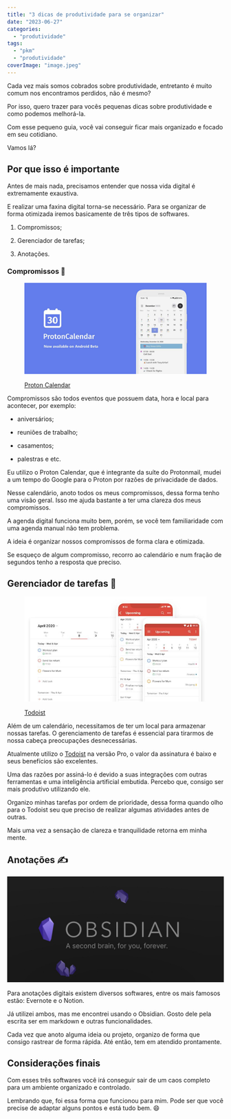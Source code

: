 ```yaml
---
title: "3 dicas de produtividade para se organizar"
date: "2023-06-27"
categories: 
  - "produtividade"
tags: 
  - "pkm"
  - "produtividade"
coverImage: "image.jpeg"
---
```


Cada vez mais somos cobrados sobre produtividade, entretanto é muito comum nos encontramos perdidos, não é mesmo?

Por isso, quero trazer para vocês pequenas dicas sobre produtividade e como podemos melhorá-la.

Com esse pequeno guia, você vai conseguir ficar mais organizado e focado em seu cotidiano.

Vamos lá?

## Por que isso é importante

Antes de mais nada, precisamos entender que nossa vida digital é extremamente exaustiva.

E realizar uma faxina digital torna-se necessário. Para se organizar de forma otimizada iremos basicamente de três tipos de softwares.

1. Compromissos;

3. Gerenciador de tarefas;

5. Anotações.

### Compromissos 📆

<figure>

[![Tela de um smartphone com o Proton Calendar instalado](images/https%3A%2F%2Fbucketeer-e05bbc84-baa3-437e-9518-adb32be77984.s3.amazonaws.com%2Fpublic%2Fimages%2F0684d79f-4003-4912-869e-1ef8fc850b35_1200x600.jpeg "Tela de um smartphone com o Proton Calendar instalado")](https://substackcdn.com/image/fetch/w_1456,c_limit,f_auto,q_auto:good,fl_progressive:steep/https%3A%2F%2Fbucketeer-e05bbc84-baa3-437e-9518-adb32be77984.s3.amazonaws.com%2Fpublic%2Fimages%2F0684d79f-4003-4912-869e-1ef8fc850b35_1200x600.jpeg)

<figcaption>

[Proton Calendar](https://calendar.proton.me/)

</figcaption>

</figure>

Compromissos são todos eventos que possuem data, hora e local para acontecer, por exemplo:

- aniversários;

- reuniões de trabalho;

- casamentos;

- palestras e etc.

Eu utilizo o Proton Calendar, que é integrante da suíte do Protonmail, mudei a um tempo do Google para o Proton por razões de privacidade de dados.

Nesse calendário, anoto todos os meus compromissos, dessa forma tenho uma visão geral. Isso me ajuda bastante a ter uma clareza dos meus compromissos.

A agenda digital funciona muito bem, porém, se você tem familiaridade com uma agenda manual não tem problema.

A ideia é organizar nossos compromissos de forma clara e otimizada.

Se esqueço de algum compromisso, recorro ao calendário e num fração de segundos tenho a resposta que preciso.

## Gerenciador de tarefas 📌

<figure>

![](images/https%3A%2F%2Fbucketeer-e05bbc84-baa3-437e-9518-adb32be77984.s3.amazonaws.com%2Fpublic%2Fimages%2F8a73a2a4-5a51-4a90-8c4a-1ebd6adcb0af_675x389.jpeg)

<figcaption>

[Todoist](https://todoist.com/)

</figcaption>

</figure>

Além de um calendário, necessitamos de ter um local para armazenar nossas tarefas. O gerenciamento de tarefas é essencial para tirarmos de nossa cabeça preocupações desnecessárias.

Atualmente utilizo o [Todoist](https://todoist.com/) na versão Pro, o valor da assinatura é baixo e seus benefícios são excelentes.

Uma das razões por assiná-lo é devido a suas integrações com outras ferramentas e uma inteligência artificial embutida. Percebo que, consigo ser mais produtivo utilizando ele.

Organizo minhas tarefas por ordem de prioridade, dessa forma quando olho para o Todoist seu que preciso de realizar algumas atividades antes de outras.

Mais uma vez a sensação de clareza e tranquilidade retorna em minha mente.

## Anotações ✍

[![](images/https%3A%2F%2Fbucketeer-e05bbc84-baa3-437e-9518-adb32be77984.s3.amazonaws.com%2Fpublic%2Fimages%2Fab29f600-468a-48c4-ac0e-68ff5aa4e954_1024x500.jpeg)](https://substackcdn.com/image/fetch/f_auto,q_auto:good,fl_progressive:steep/https%3A%2F%2Fbucketeer-e05bbc84-baa3-437e-9518-adb32be77984.s3.amazonaws.com%2Fpublic%2Fimages%2Fab29f600-468a-48c4-ac0e-68ff5aa4e954_1024x500.jpeg)

Para anotações digitais existem diversos softwares, entre os mais famosos estão: Evernote e o Notion.

Já utilizei ambos, mas me encontrei usando o Obsidian. Gosto dele pela escrita ser em markdown e outras funcionalidades.

Cada vez que anoto alguma ideia ou projeto, organizo de forma que consigo rastrear de forma rápida. Até então, tem em atendido prontamente.

## Considerações finais

Com esses três softwares você irá conseguir sair de um caos completo para um ambiente organizado e controlado.

Lembrando que, foi essa forma que funcionou para mim. Pode ser que você precise de adaptar alguns pontos e está tudo bem. 😄

